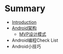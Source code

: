# Summary

* [Introduction](README.md)
* [Android架构](android架构.md)
   * [MVP设计模式](mvp设计模式.md)
* Android编程Check List
* Android小技巧

